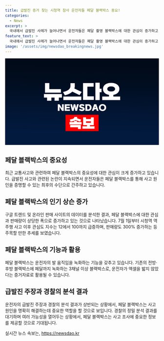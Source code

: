 ```yaml
---
title: 급발진 증거 찾는 시청역 참사 운전자들 페달 블랙박스 중요!
categories:
  - News
excerpt: >
  국내에서 급발진 사례가 늘어나면서 운전자들은 페달 촬영 블랙박스에 대한 관심이 증가하고 있다. 최근 시청역 역주행 참사 이후 페달 블랙박스에 대한 구글 트렌드 검색량이 급증하며 판매량도 상승했다. 이러한 상황에서 페달 블랙박스는 급발진 주장의 증거자료로 활용될 수 있음을 강조하고 있다. 그러나 경찰 조사 결과에 따르면 운전자의 주장과 일치하지 않는 증거가 발견되며, 정밀 분석 결과를 기다려야 한다.
feature_text: >
  국내에서 급발진 사례가 늘어나면서 운전자들은 페달 촬영 블랙박스에 대한 관심이 증가하고 있다. 최근 시청역 역주행 참사 이후 페달 블랙박스에 대한 구글 트렌드 검색량이 급증하며 판매량도 상승했다. 이러한 상황에서 페달 블랙박스는 급발진 주장의 증거자료로 활용될 수 있음을 강조하고 있다. 그러나 경찰 조사 결과에 따르면 운전자의 주장과 일치하지 않는 증거가 발견되며, 정밀 분석 결과를 기다려야 한다.
image: '/assets/img/newsdao_breakingnews.jpg'
---
```


<p><img src="/assets/img/newsdao_breakingnews.jpg" alt="flaretime 속보" /></p>

<h2 data-ke-size="size26">페달 블랙박스의 중요성</h2>

<p data-ke-size="size16">최근 교통사고와 관련하여 페달 블랙박스의 중요성에 대한 관심이 크게 증가하고 있습니다. 급발진 사고와 관련된 논란이 지속되면서 운전자들은 페달 블랙박스를 통해 사고 원인을 증명할 수 있는 최후의 수단으로 간주하고 있습니다.</p>

<h2 data-ke-size="size26">페달 블랙박스의 인기 상슨 증가</h2>

<p data-ke-size="size16">구글 트렌드 및 온라인 판매 사이트의 데이터를 분석한 결과, 페달 블랙박스에 대한 관심과 판매량이 상당한 폭으로 증가하고 있는 것으로 나타났습니다. 7월 1일부터 시청역 역주행 사고 이후 관심도 지수는 12에서 100까지 급증하며, 판매량도 300% 증가하는 등 주목할 만한 추세를 보였습니다.</p>

<h2 data-ke-size="size26">페달 블랙박스의 기능과 활용</h2>

<p data-ke-size="size16">페달 블랙박스는 운전자의 발 움직임을 녹화하는 기능을 갖추고 있습니다. 기존의 전방·후방 블랙박스에 페달까지 녹화하는 3채널 이상 블랙박스로, 운전자가 액셀을 밟지 않았다는 증거자료로 활용될 수 있습니다.</p>

<h2 data-ke-size="size26">급발진 주장과 경찰의 분석 결과</h2>

<p data-ke-size="size16">운전자의 급발진 주장과 경찰의 분석 결과가 상반되는 상황에서, 페달 블랙박스는 사고 원인을 명확히 해결하는데 중요한 역할을 할 것으로 보입니다. 경찰의 정밀 분석 결과를 대기하며 여러 가능성을 열어두는 상황에서, 페달 블랙박스는 사고 조사에 중요한 정보를 제공할 것으로 기대됩니다.</p>
실시간 뉴스 속보는, <a href="https://newsdao.kr" rel="dofollow">https://newsdao.kr</a>


